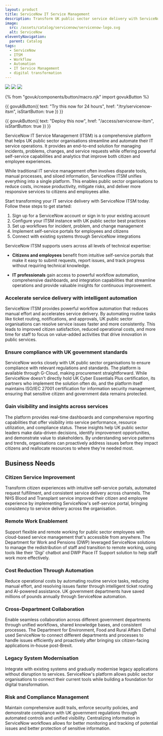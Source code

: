 ```yaml
---
layout: product
title: ServiceNow IT Service Management
description: Transform UK public sector service delivery with ServiceNow ITSM - a comprehensive platform that automates workflows, improves efficiency, and enhances both citizen and employee experiences
image:
  src: /assets/catalog/servicenow/servicenow-logo.svg
  alt: ServiceNow
eleventyNavigation:
  parent: Catalog
tags:
  - ServiceNow
  - ITSM
  - Workflow
  - Automation
  - IT Service Management
  - digital transformation
---
```


![](https://img.shields.io/badge/provider-servicenow-green)
![](https://img.shields.io/badge/owner-private_sector-orange)
![](https://img.shields.io/badge/access-NDX_OIDC-green)

{% from "govuk/components/button/macro.njk" import govukButton %}

{{ govukButton({
  text: "Try this now for 24 hours",
  href: "/try/servicenow-itsm",
  isStartButton: true
}) }}
</br>

{{ govukButton({
  text: "Deploy this now",
  href: "/access/servicenow-itsm",
  isStartButton: true
}) }}

ServiceNow IT Service Management (ITSM) is a comprehensive platform that helps UK public sector organisations streamline and automate their IT service operations. It provides an end-to-end solution for managing incidents, problems, changes, and service requests while offering powerful self-service capabilities and analytics that improve both citizen and employee experiences.

While traditional IT service management often involves disparate tools, manual processes, and siloed information, ServiceNow ITSM unifies everything into a single platform. This enables public sector organisations to reduce costs, increase productivity, mitigate risks, and deliver more responsive services to citizens and employees alike.

Start transforming your IT service delivery with ServiceNow ITSM today. Follow these steps to get started:

1. Sign up for a ServiceNow account or sign in to your existing account
2. Configure your ITSM instance with UK public sector best practices
3. Set up workflows for incident, problem, and change management
4. Implement self-service portals for employees and citizens
5. Connect with existing systems through ServiceNow integrations

ServiceNow ITSM supports users across all levels of technical expertise:

- **Citizens and employees** benefit from intuitive self-service portals that make it easy to submit requests, report issues, and track progress without requiring technical knowledge.

- **IT professionals** gain access to powerful workflow automation, comprehensive dashboards, and integration capabilities that streamline operations and provide valuable insights for continuous improvement.

### Accelerate service delivery with intelligent automation

ServiceNow ITSM provides powerful workflow automation that reduces manual effort and accelerates service delivery. By automating routine tasks like ticket routing, notifications, and approvals, UK public sector organisations can resolve service issues faster and more consistently. This leads to improved citizen satisfaction, reduced operational costs, and more time for staff to focus on value-added activities that drive innovation in public services.

### Ensure compliance with UK government standards

ServiceNow works closely with UK public sector organisations to ensure compliance with relevant regulations and standards. The platform is available through G-Cloud, making procurement straightforward. While ServiceNow doesn't directly hold UK Cyber Essentials Plus certification, its partners who implement the solution often do, and the platform itself maintains ISO/IEC 27001 certification for information security management, ensuring that sensitive citizen and government data remains protected.

### Gain visibility and insights across services

The platform provides real-time dashboards and comprehensive reporting capabilities that offer visibility into service performance, resource utilization, and compliance status. These insights help UK public sector leaders make data-driven decisions, identify improvement opportunities, and demonstrate value to stakeholders. By understanding service patterns and trends, organisations can proactively address issues before they impact citizens and reallocate resources to where they're needed most.

## Business Needs

### Citizen Service Improvement

Transform citizen experiences with intuitive self-service portals, automated request fulfillment, and consistent service delivery across channels. The NHS Blood and Transplant service improved their citizen and employee experience by implementing ServiceNow's self-service portal, bringing consistency to service delivery across the organisation.

### Remote Work Enablement

Support flexible and remote working for public sector employees with cloud-based service management that's accessible from anywhere. The Department for Work and Pensions (DWP) leveraged ServiceNow solutions to manage the redistribution of staff and transition to remote working, using tools like their 'Digi' chatbot and DWP Place IT Support solution to help staff work more effectively.

### Cost Reduction Through Automation

Reduce operational costs by automating routine service tasks, reducing manual effort, and resolving issues faster through intelligent ticket routing and AI-powered assistance. UK government departments have saved millions of pounds annually through ServiceNow automation.

### Cross-Department Collaboration

Enable seamless collaboration across different government departments through unified workflows, shared knowledge bases, and consistent processes. The Department for Environment, Food and Rural Affairs (Defra) used ServiceNow to connect different departments and processes to handle issues efficiently and proactively after bringing six citizen-facing applications in-house post-Brexit.

### Legacy System Modernisation

Integrate with existing systems and gradually modernise legacy applications without disruption to services. ServiceNow's platform allows public sector organisations to connect their current tools while building a foundation for digital transformation.

### Risk and Compliance Management

Maintain comprehensive audit trails, enforce security policies, and demonstrate compliance with UK government regulations through automated controls and unified visibility. Centralizing information in ServiceNow workflows allows for better monitoring and tracking of potential issues and better protection of sensitive information.
